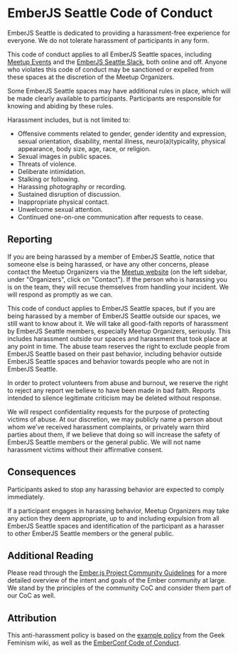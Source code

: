 # EmberJS Seattle Code of Conduct

EmberJS Seattle is dedicated to providing a harassment-free experience for everyone. We do not tolerate harassment of participants in any form.

This code of conduct applies to all EmberJS Seattle spaces, including [Meetup Events](https://www.meetup.com/Ember-js-Seattle-Meetup/) and the [EmberJS Seattle Slack](https://ember-js-seattle.slack.com/), both online and off. Anyone who violates this code of conduct may be sanctioned or expelled from these spaces at the discretion of the Meetup Organizers.

Some EmberJS Seattle spaces may have additional rules in place, which will be made clearly available to participants. Participants are responsible for knowing and abiding by these rules.

Harassment includes, but is not limited to:

* Offensive comments related to gender, gender identity and expression, sexual orientation, disability, mental illness, neuro(a)typicality, physical appearance, body size, age, race, or religion.
* Sexual images in public spaces.
* Threats of violence.
* Deliberate intimidation.
* Stalking or following.
* Harassing photography or recording.
* Sustained disruption of discussion.
* Inappropriate physical contact.
* Unwelcome sexual attention.
* Continued one-on-one communication after requests to cease.

## Reporting

If you are being harassed by a member of EmberJS Seattle, notice that someone else is being harassed, or have any other concerns, please contact the Meetup Organizers via the [Meetup website](https://www.meetup.com/Ember-js-Seattle-Meetup/) (on the left sidebar, under "Organizers", click on "Contact"). If the person who is harassing you is on the team, they will recuse themselves from handling your incident. We will respond as promptly as we can.

This code of conduct applies to EmberJS Seattle spaces, but if you are being harassed by a member of EmberJS Seattle outside our spaces, we still want to know about it. We will take all good-faith reports of harassment by EmberJS Seattle members, especially Meetup Organizers, seriously. This includes harassment outside our spaces and harassment that took place at any point in time. The abuse team reserves the right to exclude people from EmberJS Seattle based on their past behavior, including behavior outside EmberJS Seattle spaces and behavior towards people who are not in EmberJS Seattle.

In order to protect volunteers from abuse and burnout, we reserve the right to reject any report we believe to have been made in bad faith. Reports intended to silence legitimate criticism may be deleted without response.

We will respect confidentiality requests for the purpose of protecting victims of abuse. At our discretion, we may publicly name a person about whom we’ve received harassment complaints, or privately warn third parties about them, if we believe that doing so will increase the safety of EmberJS Seattle members or the general public. We will not name harassment victims without their affirmative consent.

## Consequences

Participants asked to stop any harassing behavior are expected to comply immediately.

If a participant engages in harassing behavior, Meetup Organizers may take any action they deem appropriate, up to and including expulsion from all EmberJS Seattle spaces and identification of the participant as a harasser to other EmberJS Seattle members or the general public.

## Additional Reading

Please read through the [Ember.js Project Community Guidelines](https://emberjs.com/guidelines/) for a more detailed overview of the intent and goals of the Ember community at large. We stand by the principles of the community CoC and consider them part of our CoC as well.

## Attribution

This anti-harassment policy is based on the [example policy](http://geekfeminism.wikia.com/wiki/Community_anti-harassment) from the Geek Feminism wiki, as well as the [EmberConf Code of Conduct](http://emberconf.com/code-of-conduct.html).
